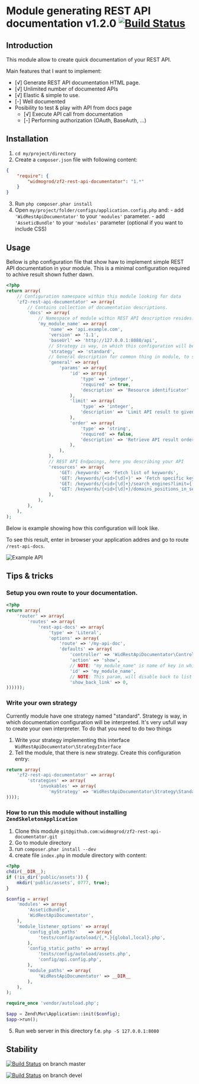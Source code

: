 # Module generating REST API documentation v1.2.0 [![Build Status](https://travis-ci.org/widmogrod/zf2-rest-api-documentator.png?branch=master)](https://travis-ci.org/widmogrod/zf2-rest-api-documentator)
## Introduction

This module allow to create quick documentation of your REST API.

Main features that I want to implement:

 - [√] Generate REST API documentation HTML page.
 - [√] Unlimited number of documented APIs
 - [√] Elastic & simple to use.
 - [-] Well documented
 - Posibility to test & play with API from docs page
   - [√] Execute API call from documentation
   - [-] Performing authorization (OAuth, BaseAuth, ...)

## Installation

  1. `cd my/project/directory`
  2. Create a `composer.json` file with following content:

``` json
{
    "require": {
        "widmogrod/zf2-rest-api-documentator": "1.*"
    }
}
```

  3. Run `php composer.phar install`
  4. Open ``my/project/folder/configs/application.config.php`` and:
    - add ``'WidRestApiDocumentator'`` to your ``'modules'`` parameter.
    - add ``'AsseticBundle'`` to your ``'modules'`` parameter (optional if you want to include CSS)


## Usage

Bellow is php configuration file that show haw to implement simple REST API documentation in your module.
This is a minimal configuration required to achive result shown futher dawn.

```php
<?php
return array(
    // Configuration namespace within this module looking for data
	'zf2-rest-api-documentator' => array(
	    // Contains collection of documentation descriptions.
        'docs' => array(
            // Namespace of module within REST API description resides. Must be unique per module.
            'my_module_name' => array(
                'name' => 'api.example.com',
                'version' => '1.1',
                'baseUrl' => 'http://127.0.0.1:8080/api',
                // Strategy is way, in which this configuration will be interpreted.
                'strategy' => 'standard',
                // General description for common thing in module, to skip redundancy
                'general' => array(
                    'params' => array(
                        'id' => array(
                            'type' => 'integer',
                            'required' => true,
                            'description' => 'Resource identificator'
                        ),
                        'limit' => array(
                            'type' => 'integer',
                            'description' => 'Limit API result to given value. Value must be between 1-100'
                        ),
                        'order' => array(
                            'type' => 'string',
                            'required' => false,
                            'description' => 'Retrieve API result ordered by given value. Acceptable values: asc, desc.'
                        ),
                    ),
                ),
                // REST API Endpoings, here you describing your API
                'resources' => array(
                    'GET: /keywords' => 'Fetch list of keywords',
                    'GET: /keywords/{<id>[\d]+}' => 'Fetch specific keyword <id>',
                    'GET: /keywords/{<id>[\d]+}/search_engines?limit={[\d+]}&order={(asc|desc)}',
                    'GET: /keywords/{<id>[\d]+}/domains_positions_in_search_engine',
                ),
            ),
        ),
	),
);

```

Below is example showing how this configuration will look like.

To see this result, enter in browser your application addres and go to route `/rest-api-docs`.

![Example API](https://raw.github.com/widmogrod/zf2-rest-api-documentator/master/assets/generated-api.png)


## Tips & tricks
### Setup you own route to your documentation.

``` php
<?php
return array(
    'router' => array(
        'routes' => array(
            'rest-api-docs' => array(
                'type' => 'Literal',
                'options' => array(
                    'route' => '/my-api-doc',
                    'defaults' => array(
                        'controller' => 'WidRestApiDocumentator\Controller\Docs',
                        'action' => 'show',
                        // NOTE: "my_module_name" is name of key in which your documentation was defined (see usage above)
                        'id' => 'my_module_name',
                        // NOTE: This param, will disable back to list button. Is optional. Defaut value is "1".
                        'show_back_link' => 0,
))))));
```

### Write your own strategy

Currently module have one strategy named "standard".
Strategy is way, in which documentation configuration will be interpreted.
It's very usfull way to create your own interpreter.
To do that you need to do two things

  1. Write your strategy implementing this interface `WidRestApiDocumentator\StrategyInterface`
  2. Tell the module, that there is new strategy. Create this configuration entry:

``` php
return array(
	'zf2-rest-api-documentator' => array(
        'strategies' => array(
            'invokables' => array(
                'myStrategy' => 'WidRestApiDocumentator\Strategy\Standard',
))));
```

### How to run this module without installing `ZendSkeletonApplication`

  1. Clone this module `git@github.com:widmogrod/zf2-rest-api-documentator.git`
  2. Go to module directory
  3. run `composer.phar install --dev`
  4. create file `index.php` in module directory with content:

``` php
<?php
chdir(__DIR__);
if (!is_dir('public/assets')) {
    mkdir('public/assets', 0777, true);
}

$config = array(
    'modules' => array(
        'AsseticBundle',
        'WidRestApiDocumentator',
    ),
    'module_listener_options' => array(
        'config_glob_paths'    => array(
            'tests/config/autoload/{,*.}{global,local}.php',
        ),
        'config_static_paths' => array(
            'tests/config/autoload/assets.php',
            'config/api.config.php',
        ),
        'module_paths' => array(
            'WidRestApiDocumentator' => __DIR__
        ),
    ),
);

require_once 'vendor/autoload.php';

$app = Zend\Mvc\Application::init($config);
$app->run();
```

  5. Run web server in this directory f.e. `php -S 127.0.0.1:8080`

## Stability
[![Build Status](https://travis-ci.org/widmogrod/zf2-rest-api-documentator.png?branch=master)](https://travis-ci.org/widmogrod/zf2-rest-api-documentator)  on branch master

[![Build Status](https://travis-ci.org/widmogrod/zf2-rest-api-documentator.png?branch=devel)](https://travis-ci.org/widmogrod/zf2-rest-api-documentator)  on branch devel
